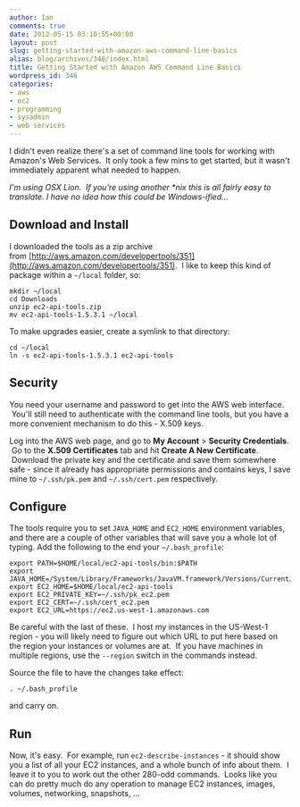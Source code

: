 ```yaml
---
author: Ian
comments: true
date: 2012-05-15 03:10:55+00:00
layout: post
slug: getting-started-with-amazon-aws-command-line-basics
alias: blog/archives/346/index.html
title: Getting Started with Amazon AWS Command Line Basics
wordpress_id: 346
categories:
- aws
- ec2
- programming
- sysadmin
- web services
---
```


I didn't even realize there's a set of command line tools for working with Amazon's Web Services.  It only took a few mins to get started, but it wasn't immediately apparent what needed to happen.

_I'm using OSX Lion.  If you're using another *nix this is all fairly easy to translate. I have no idea how this could be Windows-ified..._


## Download and Install


I downloaded the tools as a zip archive from [http://aws.amazon.com/developertools/351](http://aws.amazon.com/developertools/351).  I like to keep this kind of package within a `~/local` folder, so:

    
    mkdir ~/local
    cd Downloads
    unzip ec2-api-tools.zip
    mv ec2-api-tools-1.5.3.1 ~/local


To make upgrades easier, create a symlink to that directory:

    
    cd ~/local
    ln -s ec2-api-tools-1.5.3.1 ec2-api-tools




## Security


You need your username and password to get into the AWS web interface.  You'll still need to authenticate with the command line tools, but you have a more convenient mechanism to do this - X.509 keys.

Log into the AWS web page, and go to **My Account** > **Security Credentials**.  Go to the **X.509 Certificates** tab and hit **Create A New Certificate**.  Download the private key and the certificate and save them somewhere safe - since it already has appropriate permissions and contains keys, I save mine to `~/.ssh/pk.pem` and `~/.ssh/cert.pem` respectively.


## Configure


The tools require you to set `JAVA_HOME` and `EC2_HOME` environment variables, and there are a couple of other variables that will save you a whole lot of typing. Add the following to the end your `~/.bash_profile`:

    
    export PATH=$HOME/local/ec2-api-tools/bin:$PATH
    export JAVA_HOME=/System/Library/Frameworks/JavaVM.framework/Versions/CurrentJDK/Home
    export EC2_HOME=$HOME/local/ec2-api-tools
    export EC2_PRIVATE_KEY=~/.ssh/pk_ec2.pem
    export EC2_CERT=~/.ssh/cert_ec2.pem
    export EC2_URL=https://ec2.us-west-1.amazonaws.com


Be careful with the last of these.  I host my instances in the US-West-1 region - you will likely need to figure out which URL to put here based on the region your instances or volumes are at.  If you have machines in multiple regions, use the `--region` switch in the commands instead.

Source the file to have the changes take effect:

    
    . ~/.bash_profile


and carry on.


## Run


Now, it's easy.  For example, run `ec2-describe-instances` - it should show you a list of all your EC2 instances, and a whole bunch of info about them.  I leave it to you to work out the other 280-odd commands.  Looks like you can do pretty much do any operation to manage EC2 instances, images, volumes, networking, snapshots, ...
